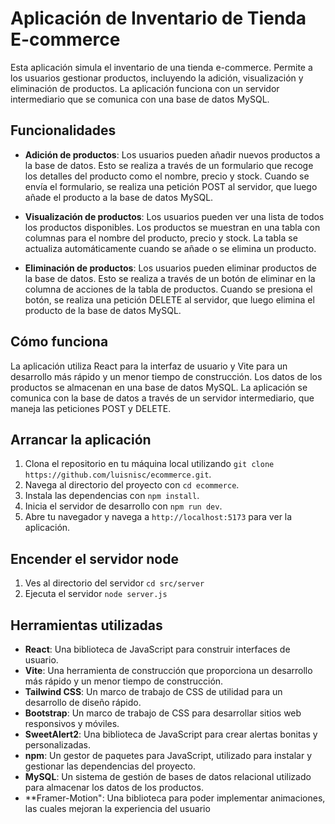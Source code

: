 # Aplicación de Inventario de Tienda E-commerce

Esta aplicación simula el inventario de una tienda e-commerce. Permite a los usuarios gestionar productos, incluyendo la adición, visualización y eliminación de productos. La aplicación funciona con un servidor intermediario que se comunica con una base de datos MySQL.

## Funcionalidades

- **Adición de productos**: Los usuarios pueden añadir nuevos productos a la base de datos. Esto se realiza a través de un formulario que recoge los detalles del producto como el nombre, precio y stock. Cuando se envía el formulario, se realiza una petición POST al servidor, que luego añade el producto a la base de datos MySQL.

- **Visualización de productos**: Los usuarios pueden ver una lista de todos los productos disponibles. Los productos se muestran en una tabla con columnas para el nombre del producto, precio y stock. La tabla se actualiza automáticamente cuando se añade o se elimina un producto.

- **Eliminación de productos**: Los usuarios pueden eliminar productos de la base de datos. Esto se realiza a través de un botón de eliminar en la columna de acciones de la tabla de productos. Cuando se presiona el botón, se realiza una petición DELETE al servidor, que luego elimina el producto de la base de datos MySQL.

## Cómo funciona

La aplicación utiliza React para la interfaz de usuario y Vite para un desarrollo más rápido y un menor tiempo de construcción. Los datos de los productos se almacenan en una base de datos MySQL. La aplicación se comunica con la base de datos a través de un servidor intermediario, que maneja las peticiones POST y DELETE.

## Arrancar la aplicación

1. Clona el repositorio en tu máquina local utilizando `git clone https://github.com/luisnisc/ecommerce.git`.
2. Navega al directorio del proyecto con `cd ecommerce`.
3. Instala las dependencias con `npm install`.
4. Inicia el servidor de desarrollo con `npm run dev`.
5. Abre tu navegador y navega a `http://localhost:5173` para ver la aplicación.

## Encender el servidor node

1. Ves al directorio del servidor `cd src/server`
2. Ejecuta el servidor `node server.js`

## Herramientas utilizadas

- **React**: Una biblioteca de JavaScript para construir interfaces de usuario.
- **Vite**: Una herramienta de construcción que proporciona un desarrollo más rápido y un menor tiempo de construcción.
- **Tailwind CSS**: Un marco de trabajo de CSS de utilidad para un desarrollo de diseño rápido.
- **Bootstrap**: Un marco de trabajo de CSS para desarrollar sitios web responsivos y móviles.
- **SweetAlert2**: Una biblioteca de JavaScript para crear alertas bonitas y personalizadas.
- **npm**: Un gestor de paquetes para JavaScript, utilizado para instalar y gestionar las dependencias del proyecto.
- **MySQL**: Un sistema de gestión de bases de datos relacional utilizado para almacenar los datos de los productos.
- **Framer-Motion": Una biblioteca para poder implementar animaciones, las cuales mejoran la experiencia del usuario
